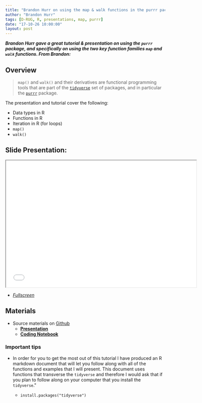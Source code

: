 ```yaml
---
title: "Brandon Hurr on using the map & walk functions in the purrr package"
author: "Brandon Hurr"
tags: [D-RUG, R, presentations, map, purrr]
date: "17-10-26 10:00:00"
layout: post
---
```


**_Brandon Hurr gave a great tutorial & presentation on using the `purrr` package, and specifically on using the two key function families `map` and `walk` functions.  From Brandon:_**

## Overview

 > `map()` and `walk()` and their derivatives are functional programming tools that are part of the [`tidyverse`](https://www.tidyverse.org/) set of packages, and in particular the [`purrr`](http://purrr.tidyverse.org/) package. 

The presentation and tutorial cover the following:

 - Data types in R
 - Functions in R
 - Iteration in R (for loops)
 - `map()`
 - `walk()`

## Slide Presentation:

<iframe width="600" height="400" src="../../images/20171026/20171023_DRUG_map_walk.html"></iframe>

 - [*Fullscreen*](../../images/20171026/20171023_DRUG_map_walk.html)


## Materials

 - Source materials on [Github](https://github.com/bhive01/20171023mapwalkDRUG)
    - [**Presentation**](https://github.com/bhive01/20171023mapwalkDRUG/blob/master/20171023_DRUG_map_walk.Rmd)
    - [**Coding Notebook**](https://github.com/bhive01/20171023mapwalkDRUG/blob/master/purrralongwithme.Rmd)

### Important tips

 - In order for you to get the most out of this tutorial I have produced an R markdown document that will let you follow along with all of the functions and examples that I will present. This document uses functions that transverse the `tidyverse` and therefore I would ask that if you plan to follow along on your computer that you install the `tidyverse`."

    - `install.packages("tidyverse")`

